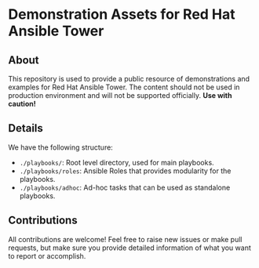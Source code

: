 # Demonstration Assets for Red Hat Ansible Tower

## About
This repository is used to provide a public resource of demonstrations and examples for Red Hat Ansible Tower. The content should not be used in production environment and will not be supported officially. __Use with caution!__

## Details
We have the following structure:
* `./playbooks/`: Root level directory, used for main playbooks.
* `./playbooks/roles`: Ansible Roles that provides modularity for the playbooks.
* `./playbooks/adhoc`: Ad-hoc tasks that can be used as standalone playbooks.

## Contributions
All contributions are welcome! Feel free to raise new issues or make pull requests, but make sure you provide detailed information of what you want to report or accomplish.
